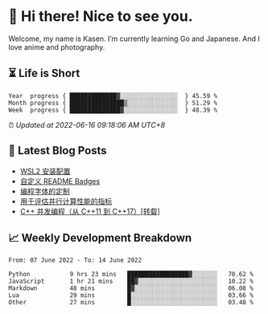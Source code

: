 <h1>👋 Hi there! Nice to see you.</h1>

Welcome, my name is Kasen. I’m currently learning Go and Japanese. And I love anime and photography.


## ⏳ Life is Short

<!-- Start of Time Progress Bar -->
``` text
Year  progress { █████████████▓░░░░░░░░░░░░░░░░  } 45.59 %
Month progress { ███████████████▒░░░░░░░░░░░░░░  } 51.29 %
Week  progress { ██████████████▓░░░░░░░░░░░░░░░  } 48.39 %
```

⏰ *Updated at 2022-06-16 09:18:06 AM UTC+8*

<!-- End of Time Progress Bar -->

## 📝 Latest Blog Posts

<!-- BLOG-POST-LIST:START -->
- [WSL2 安装配置](https://blog.imkasen.com/wsl2-config.html)
- [自定义 README Badges](https://blog.imkasen.com/custom-readme-badges.html)
- [编程字体的定制](https://blog.imkasen.com/coding-fonts-configuration.html)
- [用于评估并行计算性能的指标](https://blog.imkasen.com/parallel-performance-metrics.html)
- [C++ 并发编程（从 C++11 到 C++17）[转载]](https://blog.imkasen.com/cpp-concurrency.html)
<!-- BLOG-POST-LIST:END -->

## 📈 Weekly Development Breakdown

<!--START_SECTION:waka-->

```text
From: 07 June 2022 - To: 14 June 2022

Python           9 hrs 23 mins   █████████████████▓░░░░░░░   70.62 %
JavaScript       1 hr 21 mins    ██▓░░░░░░░░░░░░░░░░░░░░░░   10.22 %
Markdown         48 mins         █▓░░░░░░░░░░░░░░░░░░░░░░░   06.08 %
Lua              29 mins         █░░░░░░░░░░░░░░░░░░░░░░░░   03.66 %
Other            27 mins         █░░░░░░░░░░░░░░░░░░░░░░░░   03.48 %
```

<!--END_SECTION:waka-->
